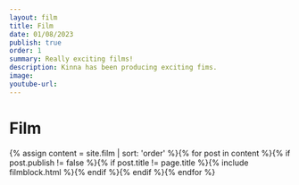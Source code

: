```yaml
---
layout: film
title: Film
date: 01/08/2023
publish: true
order: 1
summary: Really exciting films!
description: Kinna has been producing exciting fims.
image:
youtube-url:
---
```


# Film

{% assign content = site.film | sort: 'order' %}{% for post in content %}{% if post.publish != false %}{% if post.title != page.title %}{% include filmblock.html %}{% endif %}{% endif %}{% endfor %}

